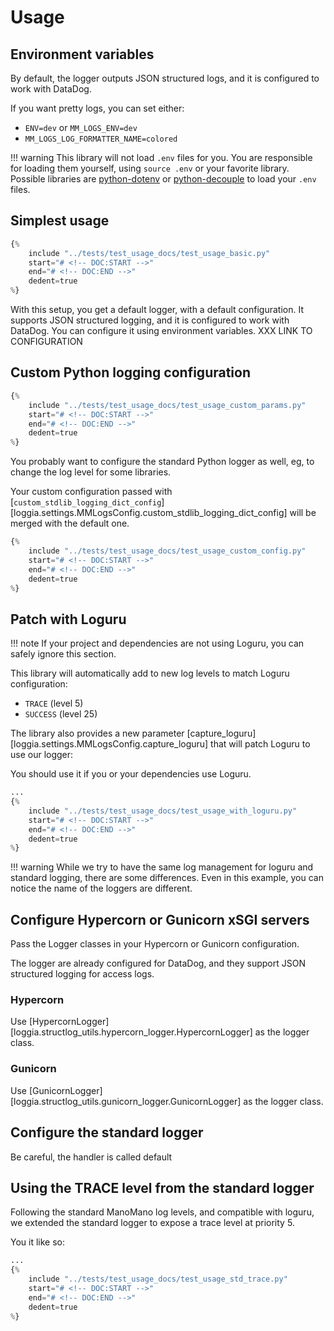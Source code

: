 # Usage

 <!-- You should read the docs using Mkdocs, not this file! -->

## Environment variables

By default, the logger outputs JSON structured logs, and it is configured to work with DataDog.

If you want pretty logs, you can set either:

- `ENV=dev` or `MM_LOGS_ENV=dev`
- `MM_LOGS_LOG_FORMATTER_NAME=colored`

!!! warning
    This library will not load `.env` files for you.
    You are responsible for loading them yourself, using `source .env` or your favorite library.
    Possible libraries are [python-dotenv](https://pypi.org/project/python-dotenv/) or [python-decouple](https://pypi.org/project/python-decouple/) to load your `.env` files.

## Simplest usage

```python
{%
    include "../tests/test_usage_docs/test_usage_basic.py"
    start="# <!-- DOC:START -->"
    end="# <!-- DOC:END -->"
    dedent=true
%}
```

With this setup, you get a default logger, with a default configuration.
It supports JSON structured logging, and it is configured to work with DataDog.
You can configure it using environment variables. XXX LINK TO CONFIGURATION

## Custom Python logging configuration

```python
{%
    include "../tests/test_usage_docs/test_usage_custom_params.py"
    start="# <!-- DOC:START -->"
    end="# <!-- DOC:END -->"
    dedent=true
%}
```

You probably want to configure the standard Python logger as well, eg, to change the log level for some libraries.

Your custom configuration passed with [`custom_stdlib_logging_dict_config`][loggia.settings.MMLogsConfig.custom_stdlib_logging_dict_config] will be merged with the default one.

```python
{%
    include "../tests/test_usage_docs/test_usage_custom_config.py"
    start="# <!-- DOC:START -->"
    end="# <!-- DOC:END -->"
    dedent=true
%}
```


## Patch with Loguru

!!! note
    If your project and dependencies are not using Loguru, you can safely ignore this section.

This library will automatically add to new log levels to match Loguru configuration:

- `TRACE` (level 5)
- `SUCCESS` (level 25)

The library also provides a new parameter [capture_loguru][loggia.settings.MMLogsConfig.capture_loguru] that will patch Loguru to use our logger:

You should use it if you or your dependencies use Loguru.

```python
...
{%
    include "../tests/test_usage_docs/test_usage_with_loguru.py"
    start="# <!-- DOC:START -->"
    end="# <!-- DOC:END -->"
    dedent=true
%}
```

!!! warning
    While we try to have the same log management for loguru and standard logging, there are some differences.
    Even in this example, you can notice the name of the loggers are different.


## Configure Hypercorn or Gunicorn xSGI servers

Pass the Logger classes in your Hypercorn or Gunicorn configuration.

The logger are already configured for DataDog, and they support JSON structured logging for access logs.

### Hypercorn

Use [HypercornLogger][loggia.structlog_utils.hypercorn_logger.HypercornLogger] as the logger class.

### Gunicorn

Use [GunicornLogger][loggia.structlog_utils.gunicorn_logger.GunicornLogger] as the logger class.

## Configure the standard logger

Be careful, the handler is called default

## Using the TRACE level from the standard logger

Following the standard ManoMano log levels, and compatible with loguru,
we extended the standard logger to expose a trace level at priority 5.

You it like so:

```python
...
{%
    include "../tests/test_usage_docs/test_usage_std_trace.py"
    start="# <!-- DOC:START -->"
    end="# <!-- DOC:END -->"
    dedent=true
%}
```
